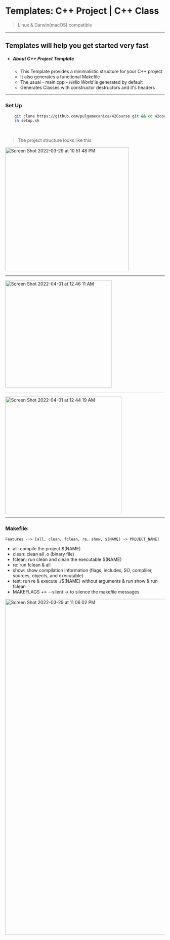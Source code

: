 # Templates:  C++ Project |  C++ Class
> Linux & Darwin(macOS) compatible
---
## Templates will help you get started very fast

-   ##### About C++ Project Template
    + This Template provides a minimalistic structure for your C++ project
    + It also generates a functional Makefile
    + The usual - main.cpp - *Hello World* is generated by default
    + Generates Classes with constructor destructors and it's headers
---
###   Set Up

```bash
    git clone https://github.com/pulgamecanica/42Course.git && cd 42course/42Documentation/Templates/
    sh setup.sh
```
<br>

>   The project structure looks like this

<img width="390" alt="Screen Shot 2022-03-29 at 10 51 48 PM" src="https://user-images.githubusercontent.com/28810331/160714587-1bbb1d85-21ef-4b89-80f4-2232b91e3a08.png">

---
<img width="337" alt="Screen Shot 2022-04-01 at 12 46 11 AM" src="https://user-images.githubusercontent.com/28810331/161167296-1a151537-8843-4683-8f3b-8870a9082bf2.png">

---
<img width="367" alt="Screen Shot 2022-04-01 at 12 44 19 AM" src="https://user-images.githubusercontent.com/28810331/161167112-376e73bd-5fba-4409-a3fb-17d984f462cc.png">


---
### Makefile:
    Features --> [all, clean, fclean, re, show, $(NAME) -> PROJECT_NAME]
+   all: compile the project $(NAME)
+   clean: clean all .o (binary file)
+   fclean: run clean and clean the executable $(NAME)
+   re: run fclean & all
+   show: show compilation information (flags, includes, SO, compliler, sources, objects, and executable)
+   test: run re & execute ./$(NAME) without arguments & run show & run fclean
+   MAKEFLAGS += --silent -> to silence the makefile messages

<img width="1058" alt="Screen Shot 2022-03-29 at 11 06 02 PM" src="https://user-images.githubusercontent.com/28810331/160715139-cc37caa1-fb4b-4f9d-a762-526cb3d138ce.png">
